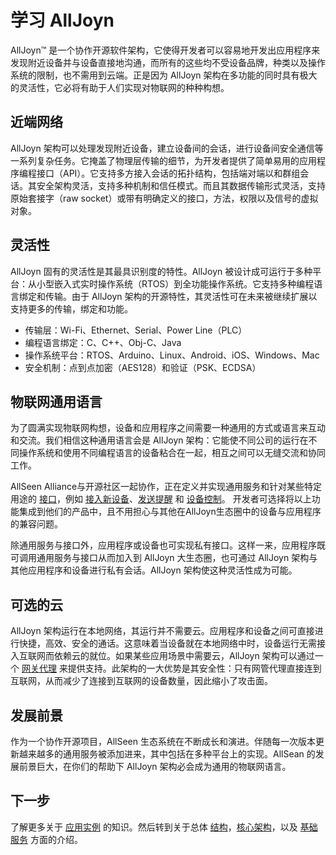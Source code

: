 # 学习 AllJoyn

AllJoyn&trade; 是一个协作开源软件架构，它使得开发者可以容易地开发出应用程序来发现附近设备并与设备直接地沟通，而所有的这些均不受设备品牌，种类以及操作系统的限制，也不需用到云端。正是因为 AllJoyn 架构在多功能的同时具有极大的灵活性，它必将有助于人们实现对物联网的种种构想。

## 近端网络

AllJoyn 架构可以处理发现附近设备，建立设备间的会话，进行设备间安全通信等一系列复杂任务。它掩盖了物理层传输的细节，为开发者提供了简单易用的应用程序编程接口（API）。它支持多方接入会话的拓扑结构，包括端对端以和群组会话。其安全架构灵活，支持多种机制和信任模式。而且其数据传输形式灵活，支持原始套接字（raw socket）或带有明确定义的接口，方法，权限以及信号的虚拟对象。

## 灵活性

AllJoyn 固有的灵活性是其最具识别度的特性。AllJoyn 被设计成可运行于多种平台：从小型嵌入式实时操作系统（RTOS）到全功能操作系统。它支持多种编程语言绑定和传输。由于 AllJoyn 架构的开源特性，其灵活性可在未来被继续扩展以支持更多的传输，绑定和功能。

* 传输层：Wi-Fi、Ethernet、Serial、Power Line（PLC）
* 编程语言绑定：C、C++、Obj-C、Java
* 操作系统平台：RTOS、Arduino、Linux、Android、iOS、Windows、Mac
* 安全机制：点到点加密（AES128）和验证（PSK、ECDSA）

## 物联网通用语言

为了圆满实现物联网构想，设备和应用程序之间需要一种通用的方式或语言来互动和交流。我们相信这种通用语言会是 AllJoyn 架构：它能使不同公司的运行在不同操作系统和使用不同编程语言的设备粘合在一起，相互之间可以无缝交流和协同工作。

AllSeen Alliance与开源社区一起协作，正在定义并实现通用服务和针对某些特定用途的 [接口][interfaces]，例如 [接入新设备][onboarding]、[发送提醒][notifs] 和 [设备控制][controlpanel]。 开发者可选择将以上功能集成到他们的产品中，且不用担心与其他在AllJoyn生态圈中的设备与应用程序的兼容问题。

除通用服务与接口外，应用程序或设备也可实现私有接口。这样一来，应用程序既可调用通用服务与接口从而加入到 AllJoyn 大生态圈，也可通过 AllJoyn 架构与其他应用程序和设备进行私有会话。AllJoyn 架构使这种灵活性成为可能。

## 可选的云

AllJoyn 架构运行在本地网络，其运行并不需要云。应用程序和设备之间可直接进行快捷，高效、安全的通话。这意味着当设备就在本地网络中时，设备运行无需接入互联网而依赖云的就位。如果某些应用场景中需要云，AllJoyn 架构可以通过一个 [网关代理][gateway-agent] 来提供支持。此架构的一大优势是其安全性：只有网管代理直接连到互联网，从而减少了连接到互联网的设备数量，因此缩小了攻击面。

## 发展前景

作为一个协作开源项目，AllSeen 生态系统在不断成长和演进。伴随每一次版本更新越来越多的通用服务被添加进来，其中包括在多种平台上的实现。AllSean 的发展前景巨大，在你们的帮助下 AllJoyn 架构必会成为通用的物联网语言。

## 下一步

了解更多关于 [应用实例][use-cases] 的知识。然后转到关于总体 [结构][arch]，[核心架构][core]，以及 [基础服务][services] 方面的介绍。

[interfaces]: /learn/core#busobject
[onboarding]: /learn/base-services/onboarding
[notifs]: /learn/base-services/notification
[controlpanel]: /learn/base-services/controlpanel
[gateway-agent]: https://wiki.allseenalliance.org/gateway/gatewayagent

[use-cases]: /learn/use-cases
[arch]: /learn/architecture
[core]: /learn/core
[services]: /learn/base-services
